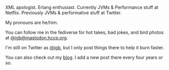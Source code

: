 XML apologist. Erlang enthusiast. Currently JVMs & Performance stuff at Netflix. Previously JVMs & performative stuff at 
Twitter.

My pronouns are he/him.

You can follow me in the fediverse for hot takes, bad jokes, and bird photos at [@igb@mastodon.hccp.org](https://mastodon.hccp.org/@igb).

I'm still on Twitter as [@igb](https://twitter.com/igb), but I only post things there to help it burn faster.

You can also check out my [blog](https://www.hccp.org/blog.html). I add a new post there every four years or so.
